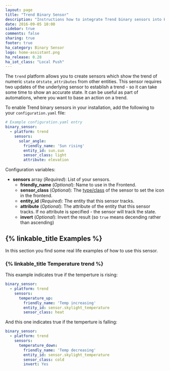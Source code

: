 ```yaml
---
layout: page
title: "Trend Binary Sensor"
description: "Instructions how to integrate Trend binary sensors into Home Assistant."
date: 2016-09-05 10:00
sidebar: true
comments: false
sharing: true
footer: true
ha_category: Binary Sensor
logo: home-assistant.png
ha_release: 0.28
ha_iot_class: "Local Push"
---
```


The `trend` platform allows you to create sensors which show the trend of numeric `state` or`state_attributes` from other entities. This sensor requires two updates of the underlying sensor to establish a trend - so it can take some time to show an accurate state. It can be useful as part of automations, where you want to base an action on a trend.

To enable Trend binary sensors in your installation, add the following to your `configuration.yaml` file:

```yaml
# Example configuration.yaml entry
binary_sensor:
  - platform: trend
    sensors:
      solar_angle:
        friendly_name: 'Sun rising'
        entity_id: sun.sun
        sensor_class: light
        attribute: elevation
```

Configuration variables:

- **sensors** array (*Required*): List of your sensors.
  - **friendly_name** (*Optional*): Name to use in the Frontend.
  - **sensor_class** (*Optional*): The [type/class](/components/binary_sensor/) of the sensor to set the icon in the frontend.
  - **entity_id** (*Required*): The entity that this sensor tracks.
  - **attribute** (*Optional*): The attribute of the entity that this sensor tracks. If no attribute is specified - the sensor will track the state.
  - **invert** (*Optional*): Invert the result (so `true` means decending rather than ascending)

## {% linkable_title Examples %}

In this section you find some real life examples of how to use this sensor.

### {% linkable_title Temperature trend %}

This example indicates true if the temperture is rising:

```yaml
binary_sensor:
  - platform: trend
    sensors:
      temperature_up:
        friendly_name: 'Temp increasing'
        entity_id: sensor.skylight_temperature
        sensor_class: heat
```

And this one indicates true if the temperture is falling:

```yaml
binary_sensor:
  - platform: trend
    sensors:
      temperature_down:
        friendly_name: 'Temp decreasing'
        entity_id: sensor.skylight_temperature
        sensor_class: cold
        invert: Yes
```
